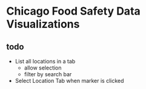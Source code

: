 # Chicago Food Safety Data Visualizations

## todo
- List all locations in a tab
  - allow selection
  - filter by search bar
- Select Location Tab when marker is clicked